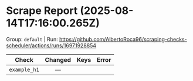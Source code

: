 # Scrape Report (2025-08-14T17:16:00.265Z)

Group: `default`  |  Run: https://github.com/AlbertoRoca96/scraping-checks-scheduler/actions/runs/16971928854

| Check | Changed | Keys | Error |
|---|:---:|:--|:--|
| `example_h1` | — |  |  |
